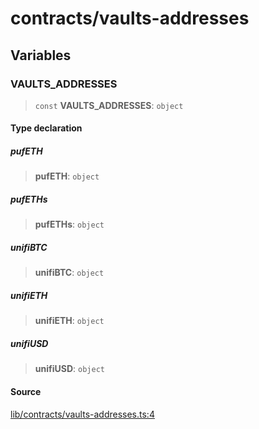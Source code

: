 # contracts/vaults-addresses

## Variables

### VAULTS\_ADDRESSES

> `const` **VAULTS\_ADDRESSES**: `object`

#### Type declaration

##### pufETH

> **pufETH**: `object`

##### pufETHs

> **pufETHs**: `object`

##### unifiBTC

> **unifiBTC**: `object`

##### unifiETH

> **unifiETH**: `object`

##### unifiUSD

> **unifiUSD**: `object`

#### Source

[lib/contracts/vaults-addresses.ts:4](https://github.com/PufferFinance/puffer-sdk/blob/5e998cfb58fc3842b80284f4094387b23e0e444f/lib/contracts/vaults-addresses.ts#L4)
